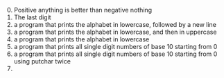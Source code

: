 0. Positive anything is better than negative nothing
1. The last digit
2. a program that prints the alphabet in lowercase, followed by a new line
3. a program that prints the alphabet in lowercase, and then in uppercase
4. a program that prints the alphabet in lowercase
5. a program that prints all single digit numbers of base 10 starting from 0
6. a program that prints all single digit numbers of base 10 starting from 0 using putchar twice
7. 
